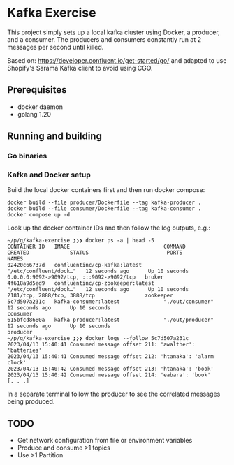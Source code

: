 # Kafka Exercise

This project simply sets up a local kafka cluster using Docker, a producer, and a consumer.
The producers and consumers constantly run at 2 messages per second until killed.

Based on: https://developer.confluent.io/get-started/go/ and adapted to use Shopify's 
Sarama Kafka client to avoid using CGO.

## Prerequisites

- docker daemon
- golang 1.20

## Running and building

### Go binaries

### Kafka and Docker setup

Build the local docker containers first and then run docker compose:

```
docker build --file producer/Dockerfile --tag kafka-producer .
docker build --file consumer/Dockerfile --tag kafka-consumer .
docker compose up -d
```

Look up the docker container IDs and then follow the log outputs, e.g.:

```
~/p/g/kafka-exercise ❯❯❯ docker ps -a | head -5
CONTAINER ID   IMAGE                              COMMAND                  CREATED             STATUS                         PORTS                                       NAMES
02420c66737d   confluentinc/cp-kafka:latest       "/etc/confluent/dock…"   12 seconds ago      Up 10 seconds                  0.0.0.0:9092->9092/tcp, :::9092->9092/tcp   broker
4f618a9d5ed9   confluentinc/cp-zookeeper:latest   "/etc/confluent/dock…"   12 seconds ago      Up 10 seconds                  2181/tcp, 2888/tcp, 3888/tcp                zookeeper
5c7d507a231c   kafka-consumer:latest              "./out/consumer"         12 seconds ago      Up 10 seconds                                                              consumer
615bfcd8680a   kafka-producer:latest              "./out/producer"         12 seconds ago      Up 10 seconds                                                              producer
~/p/g/kafka-exercise ❯❯❯ docker logs --follow 5c7d507a231c
2023/04/13 15:40:41 Consumed message offset 211: 'awalther': 'batteries'
2023/04/13 15:40:41 Consumed message offset 212: 'htanaka': 'alarm clock'
2023/04/13 15:40:42 Consumed message offset 213: 'htanaka': 'book'
2023/04/13 15:40:42 Consumed message offset 214: 'eabara': 'book'
[. . .]
```

In a separate terminal follow the producer to see the correlated messages being produced.

## TODO

- Get network configuration from file or environment variables
- Produce and consume >1 topics
- Use >1 Partition
